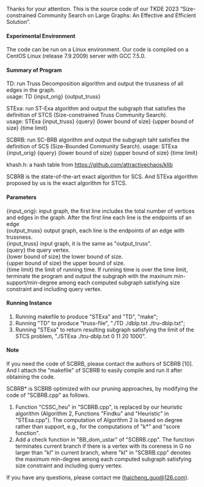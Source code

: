 Thanks for your attention. This is the source code of our TKDE 2023 “Size-constrained Community Search on Large Graphs: An Effective and Efficient Solution”.

#### Experimental Environment            
The code can be run on a Linux environment. Our code is compiled on a CentOS Linux (release 7.9.2009) server with GCC 7.5.0.

#### Summary of Program         
TD: run Truss Decomposition algorithm and output the trussness of all edges in the graph.   
    usage: TD {input_orig} {output_truss}        
    
STExa: run ST-Exa algorithm and output the subgraph that satisfies the definition of STCS (Size-constrained Truss Community Search).     
    usage: STExa {input_truss} {query} {lower bound of size} {upper bound of size} {time limit}
    
SCBRB: run SC-BRB algorithm and output the subgraph taht satisfies the definition of SCS (Size-Bounded Community Search).
    usage: STExa {input_orig} {query} {lower bound of size} {upper bound of size} {time limit}

khash.h: a hash table from https://github.com/attractivechaos/klib

SCBRB is the state-of-the-art exact algorithm for SCS. And STExa algorithm proposed by us is the exact algorithm for STCS.

#### Parameters      
{input_orig}: input graph, the first line includes the total number of vertices and edges in the graph. After the first line each line is the endpoints of an edge       
{output_truss} output graph, each line is the endpoints of an edge with trussness.           
{input_truss} input graph, it is the same as "output_truss".                    
{query} the query vertex.     
{lower bound of size} the lower bound of size.     
{upper bound of size} the upper bound of size.  
{time limit} the limit of running time. If running time is over the time limit, terminate the program and output the subgraph with the maxinum min-support/min-degree among each computed subgraph satisfying size constraint and including query vertex.

#### Running Instance   
1. Running makefile to produce "STExa" and "TD", "make";
2. Running "TD" to produce "truss-file", "./TD ./dblp.txt ./tru-dblp.txt";
3. Running "STExa" to return resulting subgraph satisfying the limit of the STCS problem, "./STExa ./tru-dblp.txt 0 11 20 1000".

#### Note
If you need the code of SCBRB, please contact the authors of SCBRB [10]. And I attach the "makefile" of SCBRB to easily compile and run it after obtaining the code.

SCBRB* is SCBRB optimized with our pruning approaches, by modifying the code of "SCBRB.cpp" as follows. 
1. Function "CSSC_heu" in "SCBRB.cpp", is replaced by our heuristic algorithm (Algorithm 2, Functions "Findku" and "Heuristic" in "STExa.cpp"). The computation of Algorithm 2 is based on degree rather than support, e.g., for the computations of "k*" and "score function". 
2. Add a check function in "BB_dom_ustar" of "SCBRB.cpp". The function terminates current branch if there is a vertex with its coreness in G no larger than "kl" in current branch, where "kl" in "SCBRB.cpp" denotes the maximum min-degree among each computed subgraph satisfying size constraint and including query vertex.

If you have any questions, please contact me (haicheng_guo@126.com).

